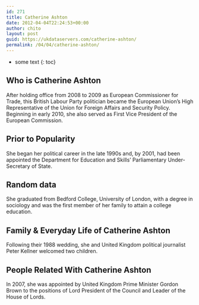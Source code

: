 ```yaml
---
id: 271
title: Catherine Ashton
date: 2012-04-04T22:24:53+00:00
author: chito
layout: post
guid: https://ukdataservers.com/catherine-ashton/
permalink: /04/04/catherine-ashton/
---
```


* some text
{: toc}


## Who is  Catherine Ashton
                  
                  
                  
After holding office from 2008 to 2009 as European Commissioner for Trade, this British Labour Party politician became the European Union&#8217;s High Representative of the Union for Foreign Affairs and Security Policy. Beginning in early 2010, she also served as First Vice President of the European Commission.
                  
                
                
                
## Prior to Popularity 
                  
                  
                  
She began her political career in the late 1990s and, by 2001, had been appointed the Department for Education and Skills&#8217; Parliamentary Under-Secretary of State.
                  
                
                
                
## Random data 
                  
                  
                  
She graduated from Bedford College, University of London, with a degree in sociology and was the first member of her family to attain a college education.
                  
                
                
                
## Family & Everyday Life of Catherine Ashton
                  
                  
                  
Following their 1988 wedding, she and United Kingdom political journalist Peter Kellner welcomed two children.
                  
                
                
                
## People Related With  Catherine Ashton
                  
                  
                  
In 2007, she was appointed by United Kingdom Prime Minister Gordon Brown to the positions of Lord President of the Council and Leader of the House of Lords.
                  
                
              
            
          
          
          
    
    
  

